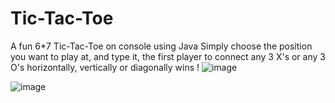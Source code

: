 # Tic-Tac-Toe
A fun 6*7 Tic-Tac-Toe on console using Java
Simply choose the position you want to play at, and type it, the first player to connect any 3 X's or any 3 O's horizontally, vertically or diagonally wins !
![image](https://github.com/omarsalah448/Tic-Tac-Toe/assets/108231831/9cb72310-4676-46f6-81fa-5706d48ae9bc)

![image](https://github.com/omarsalah448/Tic-Tac-Toe/assets/108231831/67d85b2e-b890-4f9f-966f-b9e6827b9682)
